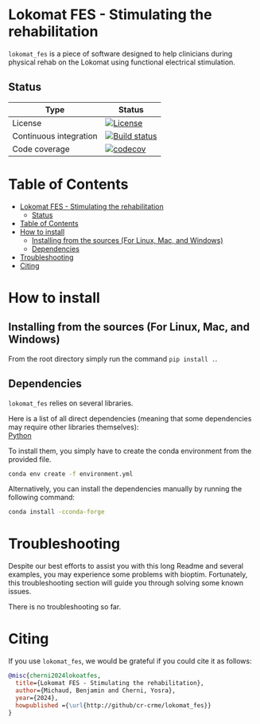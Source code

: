 # Lokomat FES - Stimulating the rehabilitation

`lokomat_fes` is a piece of software designed to help clinicians during physical rehab on the Lokomat using functional electrical stimulation.

## Status

| Type | Status |
|---|---|
| License | <a href="https://opensource.org/licenses/MIT"><img src="https://img.shields.io/badge/license-MIT-success" alt="License"/></a> |
| Continuous integration | [![Build status](https://github.com/cr-crme/lokomat_fes/actions/workflows/run_tests.yml/badge.svg)](https://github.com/cr-crme/lokomat_fes/actions) |
| Code coverage | [![codecov](https://codecov.io/gh/cr-crme/lokomat_fes/graph/badge.svg?token=D4HAID52MH)](https://codecov.io/gh/cr-crme/lokomat_fes) |

# Table of Contents 

- [Lokomat FES - Stimulating the rehabilitation](#lokomat-fes---stimulating-the-rehabilitation)
  - [Status](#status)
- [Table of Contents](#table-of-contents)
- [How to install](#how-to-install)
  - [Installing from the sources (For Linux, Mac, and Windows)](#installing-from-the-sources-for-linux-mac-and-windows)
  - [Dependencies](#dependencies)
- [Troubleshooting](#troubleshooting)
- [Citing](#citing)


# How to install 
## Installing from the sources (For Linux, Mac, and Windows)
From the root directory simply run the command `pip install .`.

## Dependencies
`lokomat_fes` relies on several libraries. 

Here is a list of all direct dependencies (meaning that some dependencies may require other libraries themselves):  
[Python](https://www.python.org/)

To install them, you simply have to create the conda environment from the provided file. 
```bash
conda env create -f environment.yml
```

Alternatively, you can install the dependencies manually by running the following command:
```bash
conda install -cconda-forge
```

# Troubleshooting
Despite our best efforts to assist you with this long Readme and several examples, you may experience some problems with bioptim.
Fortunately, this troubleshooting section will guide you through solving some known issues.

There is no troubleshooting so far.

# Citing
If you use `lokomat_fes`, we would be grateful if you could cite it as follows:
```bibtex
@misc{cherni2024lokoatfes,
  title={Lokomat FES - Stimulating the rehabilitation},
  author={Michaud, Benjamin and Cherni, Yosra},
  year={2024},
  howpublished ={\url{http://github/cr-crme/lokomat_fes}}
}
```
